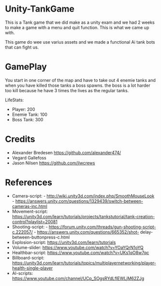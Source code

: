# Unity-TankGame

This is a Tank game that we did make as a unity exam and we had 2 weeks to make a game with a menu and quit function. This is what we came up with. 

This game do wee use varius assets and we made a functional Ai tank bots that can fight us.

# GamePlay

You start in one corner of the map and have to take out 4 enemie tanks and when you have killed those tanks a boss spawns. the boss is a lot harder too kill because he have 3 times the lives as the regular tanks.

LifeStats:
- Player: 200
- Enemie Tank: 100
- Boss Tank: 300


# Credits
- Alexander Bredesen https://github.com/alexander474/
- Vegard Gallefoss
- Jason Nilsen https://github.com/jlwcrews


# References
- Camera-script: - http://wiki.unity3d.com/index.php/SmoothMouseLook - https://answers.unity.com/questions/1329439/switch-between-cameras-inc.html 
- Movement-script: https://unity3d.com/learn/tutorials/projects/tankstutorial/tank-creation-control?playlist=20081 
- Shooting-script: - https://forum.unity.com/threads/gun-shooting-script-c.222057/ - https://answers.unity.com/questions/665352/shot-                           delay-between-buttonpress-c.html 
- Explosion-script: https://unity3d.com/learn/tutorials 
- Volume-slider: https://www.youtube.com/watch?v=YOaYQrN1oYQ 
- Healthbar-script: https://www.youtube.com/watch?v=UKs1qO8w7qc 
- Billboard-script: https://unity3d.com/learn/tutorials/topics/multiplayernetworking/player-health-single-player 
- AI-scripts: https://www.youtube.com/channel/UCp_SOgsRYdLfIEWLjM62ZJg

